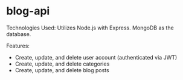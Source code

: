 # blog-api

Technologies Used: Utilizes Node.js with Express. MongoDB as the database. 

Features: 
- Create, update, and delete user account (authenticated via JWT)
- Create, update, and delete categories
- Create, update, and delete blog posts 
